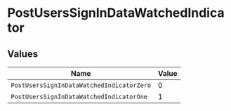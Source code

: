 # PostUsersSignInDataWatchedIndicator


## Values

| Name                                      | Value                                     |
| ----------------------------------------- | ----------------------------------------- |
| `PostUsersSignInDataWatchedIndicatorZero` | 0                                         |
| `PostUsersSignInDataWatchedIndicatorOne`  | 1                                         |